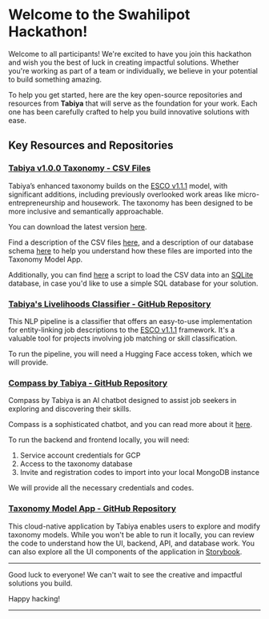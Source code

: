 # Welcome to the Swahilipot Hackathon!

Welcome to all participants! We're excited to have you join this hackathon and wish you the best of luck in creating impactful solutions. Whether you're working as part of a team or individually, we believe in your potential to build something amazing.

To help you get started, here are the key open-source repositories and resources from **Tabiya** that will serve as the foundation for your work. Each one has been carefully crafted to help you build innovative solutions with ease.

## Key Resources and Repositories

### [Tabiya v1.0.0 Taxonomy - CSV Files](https://github.com/tabiya-tech/taxonomy-model-application/blob/main/backend/Import_Export_CSV_format.md)

Tabiya’s enhanced taxonomy builds on the [ESCO v1.1.1](https://esco.ec.europa.eu/en) model, with significant additions, including previously overlooked work areas like micro-entrepreneurship and housework. The taxonomy has been designed to be more inclusive and semantically approachable.

You can download the latest version [here](https://platform.tabiya.tech/downloads/67068e429c9182319b4bdbc0-export-67068fa49c9182319b4bdc8e.zip).
   
Find a description of the CSV files [here](https://github.com/tabiya-tech/taxonomy-model-application/blob/main/backend/Import_Export_CSV_format.md), and a description of our database schema [here](https://github.com/tabiya-tech/taxonomy-model-application/tree/main/backend#database-schema) to help you understand how these files are imported into the Taxonomy Model App.

Additionally, you can find [here](https://github.com/tabiya-tech/tabiya-esco-datasets-and-tools/tree/main/scripts/sqlite) a script to load the CSV data into an [SQLite](https://www.sqlite.org/index.html) database, in case you'd like to use a simple SQL database for your solution.

### [Tabiya's Livelihoods Classifier - GitHub Repository](https://github.com/tabiya-tech/tabiya-livelihoods-classifier)

This NLP pipeline is a classifier that offers an easy-to-use implementation for entity-linking job descriptions to the [ESCO v1.1.1](https://esco.ec.europa.eu/en) framework. It's a valuable tool for projects involving job matching or skill classification.

To run the pipeline, you will need a Hugging Face access token, which we will provide.

### [Compass by Tabiya - GitHub Repository](https://github.com/tabiya-tech/compass/)

Compass by Tabiya is an AI chatbot designed to assist job seekers in exploring and discovering their skills.

Compass is a sophisticated chatbot, and you can read more about it [here](https://docs.tabiya.org/compass/).

To run the backend and frontend locally, you will need:
   1. Service account credentials for GCP
   2. Access to the taxonomy database
   3. Invite and registration codes to import into your local MongoDB instance
   
We will provide all the necessary credentials and codes.

### **[Taxonomy Model App - GitHub Repository](https://github.com/tabiya-tech/taxonomy-model-application)**

This cloud-native application by Tabiya enables users to explore and modify taxonomy models. While you won't be able to run it locally, you can review the code to understand how the UI, backend, API, and database work. You can also explore all the UI components of the application in [Storybook](https://github.com/tabiya-tech/taxonomy-model-application/tree/main/frontend#storybook).

---

Good luck to everyone! We can't wait to see the creative and impactful solutions you build.

Happy hacking!

---
